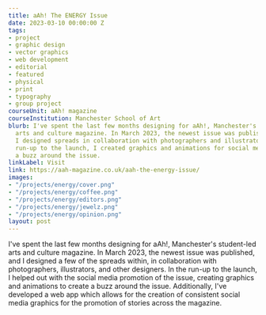 ```yaml
---
title: aAh! The ENERGY Issue
date: 2023-03-10 00:00:00 Z
tags:
- project
- graphic design
- vector graphics
- web development
- editorial
- featured
- physical
- print
- typography
- group project
courseUnit: aAh! magazine
courseInstitution: Manchester School of Art
blurb: I've spent the last few months designing for aAh!, Manchester's student-led
  arts and culture magazine. In March 2023, the newest issue was published, for which
  I designed spreads in collaboration with photographers and illustrators. In the
  run-up to the launch, I created graphics and animations for social media to create
  a buzz around the issue.
linkLabel: Visit
link: https://aah-magazine.co.uk/aah-the-energy-issue/
images:
- "/projects/energy/cover.png"
- "/projects/energy/coffee.png"
- "/projects/energy/editors.png"
- "/projects/energy/jewelz.png"
- "/projects/energy/opinion.png"
layout: post
---
```


I've spent the last few months designing for aAh!, Manchester's student-led arts and culture magazine. In March 2023, the newest issue was published, and I designed a few of the spreads within, in collaboration with photographers, illustrators, and other designers. In the run-up to the launch, I helped out with the social media promotion of the issue, creating graphics and animations to create a buzz around the issue. Additionally, I've developed a web app which allows for the creation of consistent social media graphics for the promotion of stories across the magazine.
